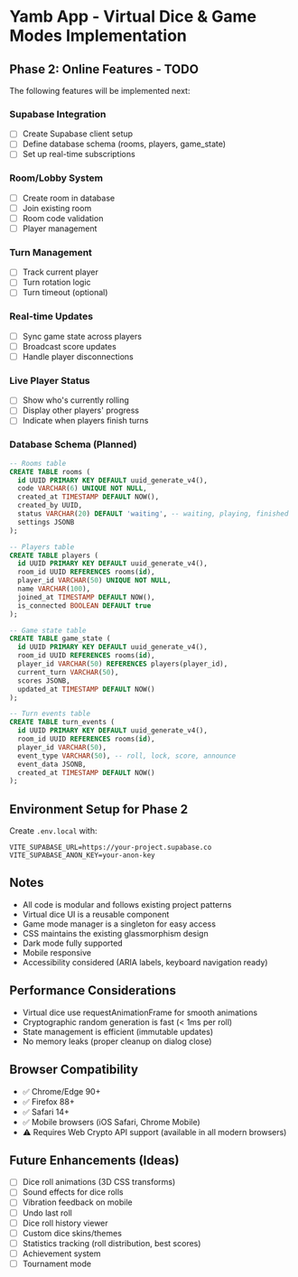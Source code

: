 # Yamb App - Virtual Dice & Game Modes Implementation

## Phase 2: Online Features - TODO

The following features will be implemented next:

### Supabase Integration

- [ ] Create Supabase client setup
- [ ] Define database schema (rooms, players, game_state)
- [ ] Set up real-time subscriptions

### Room/Lobby System

- [ ] Create room in database
- [ ] Join existing room
- [ ] Room code validation
- [ ] Player management

### Turn Management

- [ ] Track current player
- [ ] Turn rotation logic
- [ ] Turn timeout (optional)

### Real-time Updates

- [ ] Sync game state across players
- [ ] Broadcast score updates
- [ ] Handle player disconnections

### Live Player Status

- [ ] Show who's currently rolling
- [ ] Display other players' progress
- [ ] Indicate when players finish turns

### Database Schema (Planned)

```sql
-- Rooms table
CREATE TABLE rooms (
  id UUID PRIMARY KEY DEFAULT uuid_generate_v4(),
  code VARCHAR(6) UNIQUE NOT NULL,
  created_at TIMESTAMP DEFAULT NOW(),
  created_by UUID,
  status VARCHAR(20) DEFAULT 'waiting', -- waiting, playing, finished
  settings JSONB
);

-- Players table
CREATE TABLE players (
  id UUID PRIMARY KEY DEFAULT uuid_generate_v4(),
  room_id UUID REFERENCES rooms(id),
  player_id VARCHAR(50) UNIQUE NOT NULL,
  name VARCHAR(100),
  joined_at TIMESTAMP DEFAULT NOW(),
  is_connected BOOLEAN DEFAULT true
);

-- Game state table
CREATE TABLE game_state (
  id UUID PRIMARY KEY DEFAULT uuid_generate_v4(),
  room_id UUID REFERENCES rooms(id),
  player_id VARCHAR(50) REFERENCES players(player_id),
  current_turn VARCHAR(50),
  scores JSONB,
  updated_at TIMESTAMP DEFAULT NOW()
);

-- Turn events table
CREATE TABLE turn_events (
  id UUID PRIMARY KEY DEFAULT uuid_generate_v4(),
  room_id UUID REFERENCES rooms(id),
  player_id VARCHAR(50),
  event_type VARCHAR(50), -- roll, lock, score, announce
  event_data JSONB,
  created_at TIMESTAMP DEFAULT NOW()
);
```

## Environment Setup for Phase 2

Create `.env.local` with:

```
VITE_SUPABASE_URL=https://your-project.supabase.co
VITE_SUPABASE_ANON_KEY=your-anon-key
```

## Notes

- All code is modular and follows existing project patterns
- Virtual dice UI is a reusable component
- Game mode manager is a singleton for easy access
- CSS maintains the existing glassmorphism design
- Dark mode fully supported
- Mobile responsive
- Accessibility considered (ARIA labels, keyboard navigation ready)

## Performance Considerations

- Virtual dice use requestAnimationFrame for smooth animations
- Cryptographic random generation is fast (< 1ms per roll)
- State management is efficient (immutable updates)
- No memory leaks (proper cleanup on dialog close)

## Browser Compatibility

- ✅ Chrome/Edge 90+
- ✅ Firefox 88+
- ✅ Safari 14+
- ✅ Mobile browsers (iOS Safari, Chrome Mobile)
- ⚠️ Requires Web Crypto API support (available in all modern browsers)

## Future Enhancements (Ideas)

- [ ] Dice roll animations (3D CSS transforms)
- [ ] Sound effects for dice rolls
- [ ] Vibration feedback on mobile
- [ ] Undo last roll
- [ ] Dice roll history viewer
- [ ] Custom dice skins/themes
- [ ] Statistics tracking (roll distribution, best scores)
- [ ] Achievement system
- [ ] Tournament mode
